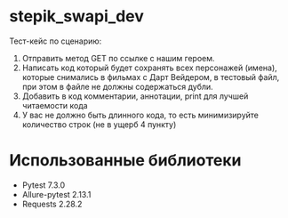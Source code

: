 # stepik_swapi_dev
Тест-кейс по сценарию:

1. Отправить метод GET по ссылке с нашим героем.
2. Написать код который будет сохранять всех персонажей (имена), которые снимались в фильмах с Дарт Вейдером,
в тестовый файл, при этом в файле не должны содержаться дубли.
3. Добавить в код комментарии, аннотации, print для лучшей читаемости кода
4. У вас не должно быть длинного кода, то есть минимизируйте количество строк (не в ущерб 4 пункту)

# Использованные библиотеки
- Pytest 7.3.0
- Allure-pytest 2.13.1
- Requests 2.28.2
